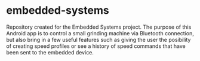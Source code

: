 # embedded-systems

Repository created for the Embedded Systems project. 
The purpose of this Android app is to control a small grinding machine via Bluetooth connection, but also bring in a few useful features such as giving the user the posibility of creating speed profiles or see a history of speed commands that have been sent to the embedded device.
